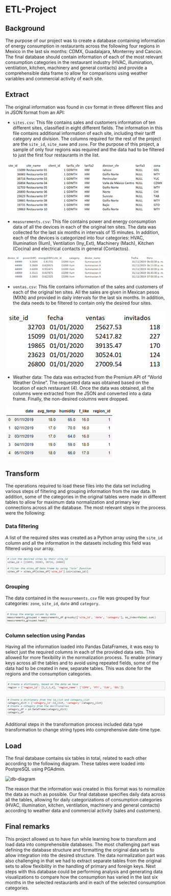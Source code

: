 # ETL-Project
## Background
The purpose of our project was to create a database containing information of energy consumption in restaurants across the following four regions in Mexico in the last six months: CDMX, Guadalajara, Monterrey and Cancún. The final database should contain information of each of the most relevant consumption categories in the restaurant industry (HVAC, illumination, ventilation, kitchen, machinery and general contacts) and provide a comprehensible data frame to allow for comparisons using weather variables and commercial activity of each site.

## Extract
The original information was found in csv format in three different files and in JSON format from an API:
* `sites.csv`: This file contains sales and customers information of ten different sites, classified in eight different fields. The information in this file contains additional information of each site, including their tariff category and division. The columns required for the rest of the project are the `site_id`, `site_name` and `zone`. For the purpose of this project, a sample of only four regions was required and the data had to be filtered to just the first four restaurants in the list.

![sites](https://github.com/JaviSandoval94/ETL-Project/blob/master/pictures/sites.png)

* `measurements.csv`: This file contains power and energy consumption data of all the devices in each of the original ten sites. The data was collected for the last six months in intervals of 15 minutes. In addition, each of the devices is categorized into four categories: HVAC, Illumination (Ilum), Ventilation (Iny_Ext), Machinery (Mach), Kitchen (Cocina) and electrical contacts in general (Contactos).

![measurements](https://github.com/JaviSandoval94/ETL-Project/blob/master/pictures/measurements.png)

* `ventas.csv`: This file contains information of the sales and customers of each of the original ten sites. All the sales are given in Mexican pesos (MXN) and provided in daily intervals for the last six months. In addition, the data needs to be filtered to contain only the desired four sites.

![ventas](https://github.com/JaviSandoval94/ETL-Project/blob/master/pictures/ventas.png)

* Weather data: The data was extracted from the Premium API of “World Weather Online”. The requested data was obtained based on the location of each restaurant (4). Once the data was obtained, all the columns were extracted from the JSON and converted into a data frame. Finally, the non-desired columns were dropped.

![weather-data](https://github.com/JaviSandoval94/ETL-Project/blob/master/pictures/weather-data.png)

## Transform
The operations required to load these files into the data set including various steps of filtering and grouping information from the raw data. In addition, some of the categories in the original tables were made in different tables to allow for maximum data normalization and primary key connections across all the database. The most relevant steps in the process were the following:
### Data filtering
A list of the required sites was created as a Python array using the `site_id` column and all the information in the datasets including this field was filtered using our array.

![data-filtering](https://github.com/JaviSandoval94/ETL-Project/blob/master/pictures/data-filtering.png)

### Grouping
The data contained in the `measurements.csv` file was grouped by four categories: `zone`, `site_id`, `date` and `category`.

![grouping](https://github.com/JaviSandoval94/ETL-Project/blob/master/pictures/grouping.png)

### Column selection using Pandas
Having all the information loaded into Pandas DataFrames, it was easy to select just the required columns in each of the provided data sets. This allowed for more flexibility in the normalization process. To enable primary keys across all the tables and to avoid using repeated fields, some of the data had to be created in new, separate tables. This was done for the regions and the consumption categories.

![column-selection-1](https://github.com/JaviSandoval94/ETL-Project/blob/master/pictures/column-selection-1.png)

![column-selection-2](https://github.com/JaviSandoval94/ETL-Project/blob/master/pictures/column-selection-2.png)

Additional steps in the transformation process included data type transformation to change string types into comprehensive date-time type.
## Load
The final database contains six tables in total, related to each other according to the following diagram. These tables were loaded into PostgreSQL using PGAdmin.

![db-diagram](https://github.com/JaviSandoval94/ETL-Project/blob/master/pictures/ETL-Project_DB_Diagram.jpg)

The reason that the information was created in this format was to normalize the data as much as possible. Our final database specifies daily data across all the tables, allowing for daily categorizations of consumption categories (HVAC, illumination, kitchen, ventilation, machinery and general contacts) according to weather data and commercial activity (sales and customers).
## Final remarks
This project allowed us to have fun while learning how to transform and load data into comprehensible databases. The most challenging part was defining the database structure and formatting the original data sets to allow integration into the desired structure. The data normalization part was also challenging in that we had to extract separate tables from the original sets to allow flexibility in the handling of primary and foreign keys. Next steps with this database could be performing analysis and generating data visualizations to compare how the consumption has varied in the last six months in the selected restaurants and in each of the selected consumption categories.
